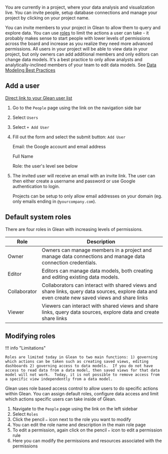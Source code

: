 You are currently in a project, where your data analysis and visualization live. You can invite people, setup database connections and manage your project by clicking on your project name.

You can invite members to your project in Glean to allow them to query and explore data.  You can use [roles](Users-and-Permissions) to limit the actions a user can take - it probably makes sense to start people with lower levels of permissions across the board and increase as you realize they need more advanced permissions.  All users in your project will be able to view data in your project, but only owners can add additional members and only editors can change data models.  It's a best practice to only allow analysts and analytically-inclined members of your team to edit data models.  See [Data Modeling Best Practices](/Docs/data-modeling/Data-Modeling-Best-Practices) 

## Add a user

[Direct link to your Glean user list](https://glean.io/app/p/people)

1. Go to the `People` page using the link on the navigation side bar
2. Select `Users`
3. Select  `+ Add User`
4. Fill out the form and select the submit button: `Add User`
    
    Email: the Google account and email address
    
    Full Name
    
    Role: the user's level see below
    
5. The invited user will receive an email with an invite link.  The user can then either create a username and password or use Google authentication to login.

    Projects can be setup to only allow email addresses on your domain (eg. only emails ending in `@yourcompany.com`).
    

## Default system roles

There are four roles in Glean with increasing levels of permissions.

|Role          |Description             |
|--------------|------------------------|
|Owner         |Owners can manage members in a project and manage data connections and manage data connection credentials.|
|Editor        |Editors can manage data models, both creating and editing existing data models.|
|Collaborator  |Collaborators can interact with shared views and share links, query data sources, explore data and even create new saved views and share links|
|Viewer        |Viewers can interact with shared views and share links, query data sources, explore data and create share links|


## Modifying roles

!!! info "Limitations"

    Roles are limited today in Glean to two main functions: 1) governing which actions can be taken such as creating saved views, editing dashboards 2) governing access to data models.  If you do not have access to read data from a data model, then saved views for that data model will not work.  Today, it is not possible to remove access from a specific view independently from a data model.

Glean uses role based access control to allow users to do specific actions within Glean.  You can assign default roles, configure data access and limit which actions specific users can take inside of Glean.

1. Navigate to the `People` page using the link on the left sidebar
2. Select `Roles`
3. Click the pencil `✏️` icon next to the role you want to modify
4. You can edit the role name and description in the main role page
5. To edit a permission, again click on the pencil `✏️` icon to edit a permission rule
6. Here you can modify the permissions and resources associated with the permissions

